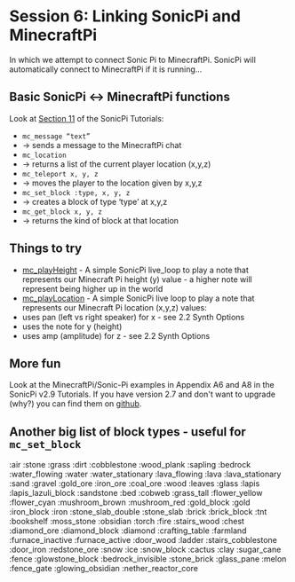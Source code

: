 # Session 6: Linking SonicPi and MinecraftPi
In which we attempt to connect Sonic Pi to MinecraftPi. SonicPi will automatically connect to MinecraftPi if it is running…

## Basic SonicPi <-> MinecraftPi functions
Look at [Section 11](https://github.com/samaaron/sonic-pi/blob/master/etc/doc/tutorial/en/11.1-Basic-API.md) of the SonicPi Tutorials:
* `mc_message “text”`
 * -> sends a message to the MinecraftPi chat
* `mc_location`
 * -> returns a list of the current player location (x,y,z)
* `mc_teleport x, y, z`
 * -> moves the player to the location given by x,y,z
* `mc_set_block :type, x, y, z`
 * -> creates a block of type ‘type’ at x,y,z
* `mc_get_block x, y, z`
 * -> returns the kind of block at that location

## Things to try
 * [mc_playHeight](mc_playHeight.rb) - A simple SonicPi live_loop to play a note that represents our Minecraft Pi height (y) value - a higher note will represent being higher up in the world
 * [mc_playLocation](mc_playLocation.rb) - A simple SonicPi live loop to play a note that represents our Minecraft Pi location (x,y,z) values:
  * uses pan (left vs right speaker) for x - see 2.2 Synth Options
  * uses the note for y (height)
  * uses amp (amplitude) for z - see 2.2 Synth Options

## More fun
Look at the MinecraftPi/Sonic-Pi examples in Appendix A6 and A8 in the SonicPi v2.9 Tutorials. If you have version 2.7 and don't want to upgrade (why?) you can find them on [github](https://github.com/samaaron/sonic-pi/tree/master/etc/doc/tutorial/en). 

## Another big list of block types - useful for `mc_set_block`
:air :stone :grass :dirt :cobblestone :wood_plank :sapling :bedrock :water_flowing :water :water_stationary :lava_flowing :lava :lava_stationary :sand :gravel :gold_ore :iron_ore :coal_ore :wood :leaves :glass :lapis :lapis_lazuli_block :sandstone :bed :cobweb :grass_tall :flower_yellow :flower_cyan :mushroom_brown :mushroom_red :gold_block :gold :iron_block :iron :stone_slab_double :stone_slab :brick :brick_block :tnt :bookshelf :moss_stone :obsidian :torch :fire :stairs_wood :chest :diamond_ore :diamond_block :diamond :crafting_table :farmland :furnace_inactive :furnace_active :door_wood :ladder :stairs_cobblestone :door_iron :redstone_ore :snow :ice :snow_block :cactus :clay :sugar_cane :fence :glowstone_block :bedrock_invisible :stone_brick :glass_pane :melon :fence_gate :glowing_obsidian :nether_reactor_core
